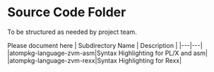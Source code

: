 # Source Code Folder
To be structured as needed by project team.

Please document here
| Subdirectory Name | Description |
|---|---|
|atompkg-language-zvm-asm|Syntax Highlighting for PL/X and asm|
|atompkg-language-zvm-rexx|Syntax Highlighting for Rexx|
